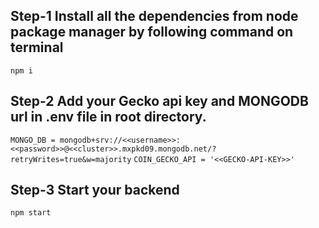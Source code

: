 ## Step-1 Install all the dependencies from node package manager by following command on terminal
`npm i`

## Step-2 Add your Gecko api key and MONGODB url in .env file in root directory.
`MONGO_DB = mongodb+srv://<<username>>:<<password>>@<<cluster>>.mxpkd09.mongodb.net/?retryWrites=true&w=majority`
`COIN_GECKO_API = '<<GECKO-API-KEY>>'`

## Step-3 Start your backend
`npm start`
